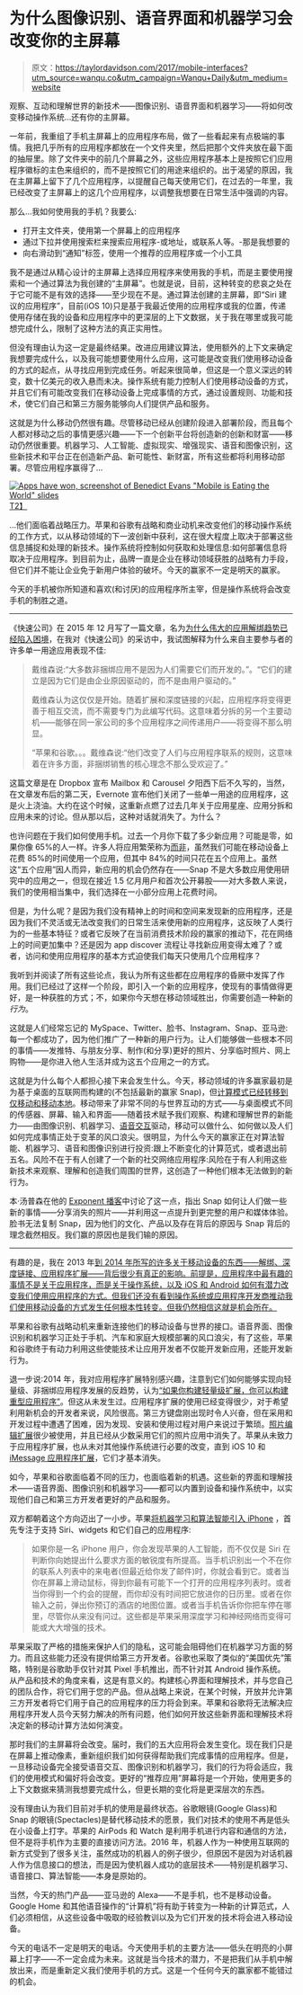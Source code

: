 # 为什么图像识别、语音界面和机器学习会改变你的主屏幕

> 原文：<https://taylordavidson.com/2017/mobile-interfaces?utm_source=wanqu.co&utm_campaign=Wanqu+Daily&utm_medium=website>

观察、互动和理解世界的新技术——图像识别、语音界面和机器学习——将如何改变移动操作系统...还有你的主屏幕。

一年前，我重组了手机主屏幕上的应用程序布局，做了一些看起来有点极端的事情。我把几乎所有的应用程序都放在一个文件夹里，然后把那个文件夹放在最下面的抽屉里。除了文件夹中的前几个屏幕之外，这些应用程序基本上是按照它们应用程序徽标的主色来组织的，而不是按照它们的用途来组织的。出于渴望的原因，我在主屏幕上留下了几个应用程序，以提醒自己每天使用它们，在过去的一年里，我已经改变了主屏幕上的这几个应用程序，以调整我想要在日常生活中强调的内容。

那么…我如何使用我的手机？我要么:

*   打开主文件夹，使用第一个屏幕上的应用程序
*   通过下拉并使用搜索栏来搜索应用程序-或地址，或联系人等。-那是我想要的
*   向右滑动到“通知”标签，使用一个推荐的应用程序或一个小工具

我不是通过从精心设计的主屏幕上选择应用程序来使用我的手机，而是主要使用搜索和一个通过算法为我创建的“主屏幕”。也就是说，目前，这种转变的悲哀之处在于它可能不是有效的选择——至少现在不是。通过算法创建的主屏幕，即“Siri 建议的应用程序”，目前(iOS 10)只是基于我最近使用的应用程序或我的位置，传递使用存储在我的设备和应用程序中的更深层的上下文数据，关于我在哪里或我可能想完成什么，限制了这种方法的真正实用性。

但没有理由认为这一定是最终结果。改进应用建议算法，使用额外的上下文来确定我想要完成什么，以及我可能想要使用什么应用，这可能是改变我们使用移动设备的方式的起点，从寻找应用到完成任务。听起来很简单，但这是一个意义深远的转变，数十亿美元的收入悬而未决。操作系统有能力控制人们使用移动设备的方式，并且它们有可能改变我们在移动设备上完成事情的方式，通过设置规则、功能和技术，使它们自己和第三方服务能够向人们提供产品和服务。

这就是为什么移动仍然很有趣。尽管移动已经从创建阶段进入部署阶段，而且每个人都对移动之后的事情更感兴趣——下一个创新平台将创造新的创新和财富——移动仍然很重要。机器学习、人工智能、虚拟现实、增强现实、语音和图像识别，这些新技术和平台正在创造新产品、新可能性、新财富，所有这些都将利用移动部署。尽管应用程序赢得了…

[![Apps have won, screenshot of Benedict Evans "Mobile is Eating the World" slides](img/a3935ebcc6fcfc0a3bdb92b3c25d4999.png)T2】](http://ben-evans.com/benedictevans/2016/12/8/mobile-is-eating-the-world)

…他们面临着战略压力。苹果和谷歌有战略和商业动机来改变他们的移动操作系统的工作方式，以从移动领域的下一波创新中获利，这在很大程度上取决于部署这些信息捕捉和处理的新技术。操作系统将控制如何获取和处理信息:如何部署信息将取决于应用程序。到目前为止，品牌一直是企业在移动领域获胜的战略有力手段，但它们并不能让企业免于新用户体验的破坏。今天的赢家不一定是明天的赢家。

今天的手机被你所知道和喜欢(和讨厌)的应用程序所主宰，但是操作系统将会改变手机的制胜之道。

* * *

《快速公司》在 2015 年 12 月写了一篇文章，名为[为什么伟大的应用解绑趋势已经陷入困境](http://www.fastcompany.com/3054603/why-the-great-app-unbundling-trend-is-already-in-trouble)，在我对《快速公司》的采访中，我试图解释为什么来自主要参与者的许多单一用途应用表现不佳:

> 戴维森说:“大多数非捆绑应用不是因为人们需要它们而开发的。”。“它们的建立是因为它们是由企业原因驱动的，而不是由用户驱动的。”
> 
> 戴维森认为这仅仅是开始。随着扩展和深度链接的兴起，应用程序将变得更善于相互交流，而不需要专门为此编写代码。这意味着分拆的另一个主要动机——能够在同一家公司的多个应用程序之间传递用户——将变得不那么明显。
> 
> “苹果和谷歌。。。戴维森说:“他们改变了人们与应用程序联系的规则，这意味着在许多方面，非捆绑销售的核心理念不那么受欢迎了。”

这篇文章是在 Dropbox 宣布 Mailbox 和 Carousel 夕阳西下后不久写的，当然，在文章发布后的第二天，Evernote 宣布他们关闭了一些单一用途的应用程序，这是火上浇油。大约在这个时候，这重新点燃了过去几年关于应用星座、应用分拆和应用未来的讨论。但从那以后，这种对话就消失了。为什么？

也许问题在于我们如何使用手机。过去一个月你下载了多少新应用？可能是零，如果你像 65%的人一样。许多人将应用繁荣称为[而非](https://www.recode.net/2016/6/8/11883518/app-boom-over-snapchat-uber)，虽然我们可能在移动设备上花费 85%的时间使用一个应用，但其中 84%的时间只花在五个应用上。虽然这“五个应用”因人而异，新应用的机会仍然存在——Snap 不是大多数应用使用研究中的应用之一，但现在接近 1.5 亿月用户和首次公开募股——对大多数人来说，我们的使用相当集中，我们选择在一小部分应用上花费时间。

但是，为什么呢？是因为我们没有精神上的时间和空间来发现新的应用程序，还是因为我们不灵活或无法改变我们的日常生活来使用新的应用程序，这反映了人类行为的一些基本特征？或者它反映了在当前消费技术阶段的赢家的推动下，花在网络上的时间更加集中？还是因为 app discover 流程让寻找新应用变得太难了？或者，访问和使用应用程序的基本方式迫使我们每天只使用几个应用程序？

我听到并阅读了所有这些论点，我认为所有这些都在应用程序的昏厥中发挥了作用。我们已经过了这样一个阶段，即引入一个新的应用程序，使现有的事情做得更好，是一种获胜的方式；不，如果你今天想在移动领域胜出，你需要创造一种新的*行为*。

这就是人们经常忘记的 MySpace、Twitter、脸书、Instagram、Snap、亚马逊:每一个都成功了，因为他们推广了一种新的用户行为。让人们能够做一些根本不同的事情——发推特、与朋友分享、制作(和分享)更好的照片、分享临时照片、网上购物——是你进入他人生活并成为这五个应用之一的方式。

这就是为什么每个人都担心接下来会发生什么。今天，移动领域的许多赢家最初是为基于桌面的互联网而构建的(不包括最新的赢家 Snap)，但[计算模式已经转移到仅移动和移动本地](http://ben-evans.com/benedictevans/2016/12/8/mobile-is-eating-the-world)。移动带来了非常不同的与世界互动的方式——与桌面模式不同的传感器、屏幕、输入和界面——随着技术赋予我们观察、构建和理解世界的新能力——由图像识别、机器学习、[语音交互](https://backchannel.com/voice-is-the-next-big-platform-and-alexa-will-own-it-c2cf13fab911)驱动，移动可以做什么、如何做以及人们如何完成事情正处于变革的风口浪尖。很明显，为什么今天的赢家正在对算法智能、机器学习、语音和图像识别进行投资:跟上不断变化的计算范式，或者退出前五名。风险不在于有人创建了一个新的社交网络应用程序:风险在于有人利用这些新技术来观察、理解和创造我们周围的世界，这创造了一种他们根本无法做到的新行为。

本·汤普森在他的 [Exponent 播客](http://exponent.fm/episode-102-snakes-and-ladders/)中讨论了这一点，指出 Snap 如何让人们做一些新的事情——分享消失的照片——并利用这一点提升到更完整的用户和媒体体验。脸书无法复制 Snap，因为他们的文化、产品以及存在背后的原因与 Snap 背后的理念截然相反。我们赢的原因也是我们输的原因。

* * *

有趣的是，我在 2013 年[到 2014 年](/2013)[所写的许多关于移动设备的东西——解绑、深度链接、应用程序扩展——背后很少有真正的影响。前提是，应用程序中最有趣的事情不是关于应用程序，而是关于操作系统，以及 iOS 和 Android 如何有潜力改变我们使用应用程序的方式。但我们还没有看到操作系统或应用程序开发商推动我们使用移动设备的方式发生任何根本性转变。但我仍然相信这就是机会所在。](/2014)

苹果和谷歌有战略动机来重新连接他们的移动设备与世界的接口。语音界面、图像识别和机器学习正处于手机、汽车和家庭大规模部署的风口浪尖，有了这些，苹果和谷歌终于有动力利用这些使能技术让应用开发者不仅能开发新应用，还能开发新行为。

退一步说:2014 年，我对应用程序扩展特别感兴趣，注意到它们如何能够实现向轻量级、非捆绑应用程序发展的反趋势，认为[“如果你构建轻量级扩展，你可以构建重型应用程序”](/2014/unbundling)。但这从未发生过。应用程序扩展的使用已经变得很少，对于希望利用新机会的开发者来说，风险很高。第三方键盘刚出现时令人兴奋，但在采用和开发过程中遭遇了困难，因为发现、安装和使用过程对用户来说过于繁琐。[照片编辑扩展](/2014/capture)很少被使用，并且已经从少数采用它们的照片应用中消失了。苹果从未致力于应用程序扩展，也从未对其他操作系统进行必要的改变，直到 iOS 10 和 [iMessage 应用程序扩展](http://www.macworld.com/article/3086855/software/forget-the-stickers-ios-10-turned-imessage-into-a-platform-and-thats-more-important.html)，它们才基本消失。

如今，苹果和谷歌面临着不同的压力，也面临着新的机遇。这些新的界面和理解技术——语音界面、图像识别和机器学习——都可以内置到设备和操作系统中，以实现他们自己和第三方开发者更好的产品和服务。

双方都朝着这个方向迈出了一小步。苹果[将机器学习和算法智能引入 iPhone](https://backchannel.com/an-exclusive-look-at-how-ai-and-machine-learning-work-at-apple-8dbfb131932b#.h44930mck) ，首先专注于支持 Siri、widgets 和它们自己的应用程序:

> 如果你是一名 iPhone 用户，你会发现苹果的人工智能，而不仅仅是 Siri 在判断你向她提出什么要求方面的敏锐度有所提高。当手机识别出一个不在你的联系人列表中的来电者(但最近给你发了邮件)时，你就会看到它。或者当你在屏幕上滑动鼠标，得到你最有可能下一个打开的应用程序列表时。或者当你得到一个约会的提醒，而你却没有时间把它放进你的日历里。或者在你输入之前，弹出你预订的酒店的地图位置。或者当手机告诉你你把车停在哪里，尽管你从来没有问过。这些都是苹果采用深度学习和神经网络而变得可能或大大增强的技术。

苹果采取了严格的措施来保护人们的隐私，这可能会阻碍他们在机器学习方面的努力。而且这些能力还没有提供给第三方开发者。谷歌也采取了类似的“美国优先”策略，特别是谷歌助手仅针对其 Pixel 手机推出，而不针对其 Android 操作系统。从产品和技术的角度来看，这是有意义的。构建核心界面和理解技术，并与您自己的团队合作，将它们用于您的产品。但从战略上来说，在某个时候，开放并允许第三方开发者将它们用于自己的应用程序的压力将会到来。苹果和谷歌将无法解决应用程序开发人员今天努力解决的所有问题，他们如何开放这些新界面和理解技术将决定新的移动计算方法如何演变。

那时我们的主屏幕将会改变。届时，我们的五大应用将会发生变化。现在我们只是在屏幕上推动像素，重新组织我们如何获得帮助我们完成事情的应用程序。但是，一旦移动设备完全接受语音交互、图像识别和机器学习，我们的行为将会适应，我们的使用模式和偏好将会改变。更好的“推荐应用”屏幕将是一个开始，使用更多的上下文数据来猜测我想要完成什么，但更长期的变化将是更深层次的东西。

没有理由认为我们目前对手机的使用是最终状态。谷歌眼镜(Google Glass)和 Snap 的眼镜(Spectacles)是替代移动技术的愿景，我们对技术的使用不再是低头在小设备上打字。苹果的 AirPods 和 Watch 是利用手机进行内容和通信的方法，但不是将手机作为主要的直接访问方法。2016 年，机器人作为一种使用互联网的新方式受到了很多关注，虽然成功的机器人的例子很少，但原因不是因为对话机器人作为信息接口的想法，而是因为使机器人成功的底层技术——特别是机器学习、语音接口、算法智能——本身是原始的。

当然，今天的热门产品——亚马逊的 Alexa——不是手机，也不是移动设备。Google Home 和其他语音操作的“计算机”将有助于转变为一种新的计算范式，人们必须相信，从这些设备中吸取的经验教训以及为它们开发的技术将会进入移动设备。

今天的电话不一定是明天的电话。今天使用手机的主要方法——低头在明亮的小屏幕上打字——不一定会成为未来。这就是当今技术的潜力，不是把我们从手机中解放出来，而是重新定义我们使用手机的方式。这是一个任何今天的赢家都不能错过的机会。